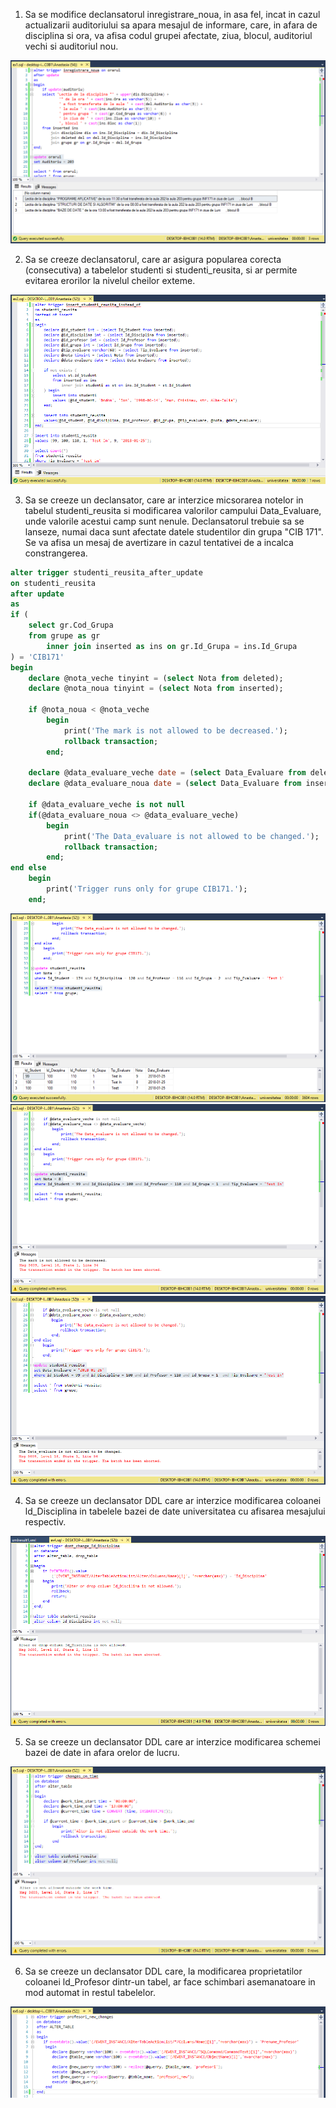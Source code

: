 1. Sa se modifice declansatorul inregistrare_noua, in asa fel, incat in cazul actualizarii
auditoriului sa apara mesajul de informare, care, in afara de disciplina si ora, va afisa codul
grupei afectate, ziua, blocul, auditoriul vechi si auditoriul nou.

<img src="https://github.com/iondodon/DB/blob/master/Lab10/ex1/m1.png"/>

2. Sa se creeze declansatorul, care ar asigura popularea corecta (consecutiva) a tabelelor studenti
si studenti_reusita, si ar permite evitarea erorilor la nivelul cheilor exteme.

<img src="https://github.com/iondodon/DB/blob/master/Lab10/ex2/m1.png"/>

3. Sa se creeze un declansator, care ar interzice micsorarea notelor in tabelul studenti_reusita si
modificarea valorilor campului Data_Evaluare, unde valorile acestui camp sunt nenule.
Declansatorul trebuie sa se lanseze, numai daca sunt afectate datele studentilor din grupa
"CIB 171". Se va afisa un mesaj de avertizare in cazul tentativei de a incalca constrangerea.

``` sql
alter trigger studenti_reusita_after_update
on studenti_reusita
after update
as
if (
	select gr.Cod_Grupa
	from grupe as gr 
		inner join inserted as ins on gr.Id_Grupa = ins.Id_Grupa
) = 'CIB171'
begin
	declare @nota_veche tinyint = (select Nota from deleted);
	declare @nota_noua tinyint = (select Nota from inserted);

	if @nota_noua < @nota_veche
		begin
			print('The mark is not allowed to be decreased.');
			rollback transaction;
		end;

	declare @data_evaluare_veche date = (select Data_Evaluare from deleted);
	declare @data_evaluare_noua date = (select Data_Evaluare from inserted);

	if @data_evaluare_veche is not null
	if(@data_evaluare_noua <> @data_evaluare_veche)
		begin
			print('The Data_evaluare is not allowed to be changed.');
			rollback transaction;
		end;
end else 
	begin
		print('Trigger runs only for grupe CIB171.');
	end;
```

<img src="https://github.com/iondodon/DB/blob/master/Lab10/ex3/m1.png"/>
<img src="https://github.com/iondodon/DB/blob/master/Lab10/ex3/m2.png"/>
<img src="https://github.com/iondodon/DB/blob/master/Lab10/ex3/m3.png"/>

4. Sa se creeze un declansator DDL care ar interzice modificarea coloanei ld_Disciplina in
tabelele bazei de date universitatea cu afisarea mesajului respectiv.

<img src="https://github.com/iondodon/DB/blob/master/Lab10/ex4/m1.png"/>

5. Sa se creeze un declansator DDL care ar interzice modificarea schemei bazei de date in afara
orelor de lucru.

<img src="https://github.com/iondodon/DB/blob/master/Lab10/ex5/m1.png"/>

6. Sa se creeze un declansator DDL care, la modificarea proprietatilor coloanei ld_Profesor
dintr-un tabel, ar face schimbari asemanatoare in mod automat in restul tabelelor.

<img src="https://github.com/iondodon/DB/blob/master/Lab10/ex6/m1.png"/>